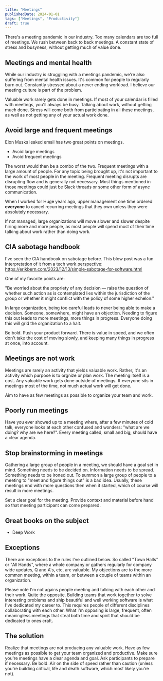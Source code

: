 ```yaml
---
title: "Meetings"
publishedDate: 2024-01-01
tags: ["Meetings", "Productivity"]
draft: true
---
```


There's a meeting pandemic in our industry. Too many calendars are too full of meetings. We rush between back to back meetings. A constant state of stress and busyness, without getting much of value done.


## Meetings and mental health

While our industry is struggling with a meetings pandemic, we're also suffering from mental health issues. It's common for people to regularly burn out. Constantly stressed about a never ending workload. I believe our meeting culture is part of the problem.

Valuable work rarely gets done in meetings. If most of your calendar is filled with meetings, you'll always be busy. Talking about work, without getting much done. Stress will come both from participating in all these meetings, as well as not getting any of your actual work done.
## Avoid large and frequent meetings

Elon Musks leaked email has two great points on meetings.

- Avoid large meetings
- Avoid frequent meetings

The worst would then be a combo of the two. Frequent meetings with a large amount of people. For any topic being brought up, it's not important to the work of most people in the meeting. Frequent meeting disrupts are disrupting flow and is generally not necessary. Most things mentioned in those meetings could just be Slack threads or some other form of async communication.

When I worked for Huge years ago, upper management one time ordered **everyone** to cancel recurring meetings that they own unless they were absolutely necessary.

If not managed, large organizations will move slower and slower despite hiring more and more people, as most people will spend most of their time talking about work rather than doing work.

## CIA sabotage handbook

I've seen the CIA handbook on sabotage before. This blow post was a fun interpretation of it from a tech work perspective: https://erikbern.com/2023/12/13/simple-sabotage-for-software.html

One of my favorite points are:

"Be worried about the propriety of any decision — raise the question of whether such action as is contemplated lies within the jurisdiction of the group or whether it might conflict with the policy of some higher echelon."

In large organization, being too careful leads to never being able to make a decision. Someone, somewhere, might have an objection. Needing to figure this out leads to more meetings, more things in progress. Everyone doing this will grid the organization to a halt.

Be bold. Push your product forward. There is value in speed, and we often don't take the cost of moving slowly, and keeping many things in progress at once, into account.

## Meetings are not work

Meetings are rarely an activity that yields valuable work. Rather, it's an activity which purpose is to orgnize or plan work. The meeting itself is a cost. Any valuable work gets done outside of meetings. If everyone sits in meetings most of the time, not much actual work will get done.

Aim to have as few meetings as possible to organize your team and work.

## Poorly run meetings

Have you ever showed up to a meeting where, after a few minutes of cold talk, everyone looks at each other confused and wonders: "what are we doing? why are we here?". Every meeting called, small and big, should have a clear agenda.

## Stop brainstorming in meetings

Gathering a large group of people in a meeting, we should have a goal set in mind. Something needs to be decided on. Information needs to be spread. Something needs to be ironed out. To summon a large group of people to a meeting to "meet and figure things out" is a bad idea. Usually, these meetings end with more questions then when it started, which of course will result in more meetings.

Set a clear goal for the meeting. Provide context and material before hand so that meeting participant can come prepared.

## Great books on the subject

- Deep Work

## Exceptions

There are exceptions to the rules I've outlined below. So called "Town Halls" or "All Hands", where a whole company or gathers regularly for company wide updates, Q and A's, etc, are valuable. My objections are to the more common meeting, within a team, or between a couple of teams within an organization.

Please note I'm not agains people meeting and talking with each other and their work. Quite the opposite. Building teams that work together to solve interesting problems and ship beautiful and well working software is what I've dedicated my career to. This requires people of different disciplines collaborating with each other. What I'm opposing is large, frequent, often meaningless meetings that steal both time and spirit that should be dedicated to ones craft.

## The solution

Realize that meetings are not producing any valuable work. Have as few meetings as possible to get your team organized and productive. Make sure you're meetings have a clear agenda and goal. Ask participants to prepare if necessary. Be bold. Air on the side of speed rather than caution (unless you're building critical, life and death software, which most likely you're not).
